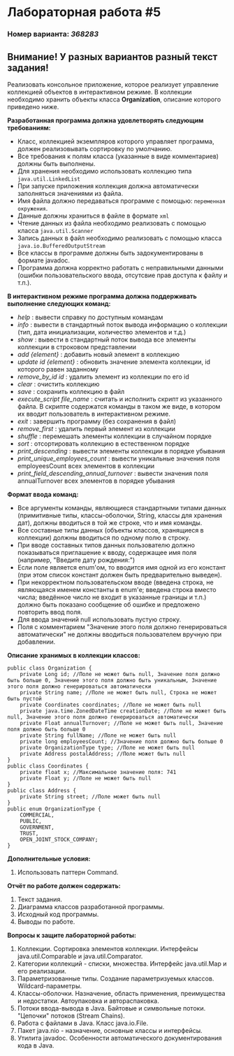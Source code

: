 # Лабораторная работа #5
### Номер варианта: _368283_

## Внимание! У разных вариантов разный текст задания!
Реализовать консольное приложение, которое реализует управление коллекцией объектов в интерактивном режиме. В коллекции необходимо хранить объекты класса **Organization**, описание которого приведено ниже.

**Разработанная программа должна удовлетворять следующим требованиям:**
- Класс, коллекцией экземпляров которого управляет программа, должен реализовывать сортировку по умолчанию.
- Все требования к полям класса (указанные в виде комментариев) должны быть выполнены.
- Для хранения необходимо использовать коллекцию типа `java.util.LinkedList`
- При запуске приложения коллекция должна автоматически заполняться значениями из файла.
- Имя файла должно передаваться программе с помощью: `переменная окружения`.
- Данные должны храниться в файле в формате `xml`
- Чтение данных из файла необходимо реализовать с помощью класса `java.util.Scanner`
- Запись данных в файл необходимо реализовать с помощью класса `java.io.BufferedOutputStream`
- Все классы в программе должны быть задокументированы в формате javadoc.
- Программа должна корректно работать с неправильными данными (ошибки пользовательского ввода, отсутсвие прав доступа к файлу и т.п.). 

**В интерактивном режиме программа должна поддерживать выполнение следующих команд:**

- *help* : вывести справку по доступным командам
- *info* : вывести в стандартный поток вывода информацию о коллекции (тип, дата инициализации, количество элементов и т.д.)
- *show* : вывести в стандартный поток вывода все элементы коллекции в строковом представлении
- *add {element}* : добавить новый элемент в коллекцию
- *update id {element}* : обновить значение элемента коллекции, id которого равен заданному
- *remove_by_id id* : удалить элемент из коллекции по его id
- *clear* : очистить коллекцию
- *save* : сохранить коллекцию в файл
- *execute_script file_name* : считать и исполнить скрипт из указанного файла. В скрипте содержатся команды в таком же виде, в котором их вводит пользователь в интерактивном режиме.
- *exit* : завершить программу (без сохранения в файл)
- *remove_first* : удалить первый элемент из коллекции
- *shuffle* : перемешать элементы коллекции в случайном порядке
- *sort* : отсортировать коллекцию в естественном порядке
- *print_descending* : вывести элементы коллекции в порядке убывания
- *print_unique_employees_count* : вывести уникальные значения поля employeesCount всех элементов в коллекции
- *print_field_descending_annual_turnover* : вывести значения поля annualTurnover всех элементов в порядке убывания

**Формат ввода команд:**

- Все аргументы команды, являющиеся стандартными типами данных (примитивные типы, классы-оболочки, String, классы для хранения дат), должны вводиться в той же строке, что и имя команды.
- Все составные типы данных (объекты классов, хранящиеся в коллекции) должны вводиться по одному полю в строку.
- При вводе составных типов данных пользователю должно показываться приглашение к вводу, содержащее имя поля (например, "Введите дату рождения:")
- Если поле является enum'ом, то вводится имя одной из его констант (при этом список констант должен быть предварительно выведен).
- При некорректном пользовательском вводе (введена строка, не являющаяся именем константы в enum'е; введена строка вместо числа; введённое число не входит в указанные границы и т.п.) должно быть показано сообщение об ошибке и предложено повторить ввод поля.
- Для ввода значений null использовать пустую строку.
- Поля с комментарием "Значение этого поля должно генерироваться автоматически" не должны вводиться пользователем вручную при добавлении.

**Описание хранимых в коллекции классов:**

```
public class Organization {
    private Long id; //Поле не может быть null, Значение поля должно быть больше 0, Значение этого поля должно быть уникальным, Значение этого поля должно генерироваться автоматически
    private String name; //Поле не может быть null, Строка не может быть пустой
    private Coordinates coordinates; //Поле не может быть null
    private java.time.ZonedDateTime creationDate; //Поле не может быть null, Значение этого поля должно генерироваться автоматически
    private Float annualTurnover; //Поле не может быть null, Значение поля должно быть больше 0
    private String fullName; //Поле не может быть null
    private long employeesCount; //Значение поля должно быть больше 0
    private OrganizationType type; //Поле не может быть null
    private Address postalAddress; //Поле может быть null
}
public class Coordinates {
    private float x; //Максимальное значение поля: 741
    private Float y; //Поле не может быть null
}
public class Address {
    private String street; //Поле может быть null
}
public enum OrganizationType {
    COMMERCIAL,
    PUBLIC,
    GOVERNMENT,
    TRUST,
    OPEN_JOINT_STOCK_COMPANY;
}
```

**Дополнительные условия:**
1. Использовать паттерн Command.

**Отчёт по работе должен содержать:**
1. Текст задания.
2. Диаграмма классов разработанной программы.
3. Исходный код программы.
4. Выводы по работе.

**Вопросы к защите лабораторной работы:**
1. Коллекции. Сортировка элементов коллекции. Интерфейсы java.util.Comparable и java.util.Comparator.
2. Категории коллекций - списки, множества. Интерфейс java.util.Map и его реализации.
3. Параметризованные типы. Создание параметризуемых классов. Wildcard-параметры.
4. Классы-оболочки. Назначение, область применения, преимущества и недостатки. Автоупаковка и автораспаковка.
5. Потоки ввода-вывода в Java. Байтовые и символьные потоки. "Цепочки" потоков (Stream Chains).
6. Работа с файлами в Java. Класс java.io.File.
7. Пакет java.nio - назначение, основные классы и интерфейсы.
8. Утилита javadoc. Особенности автоматического документирования кода в Java.